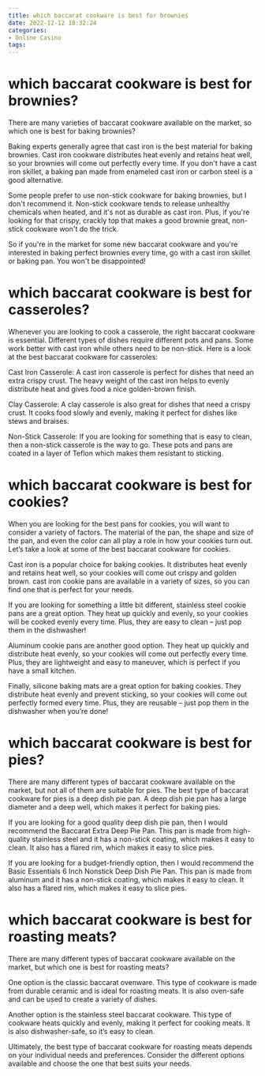 ```yaml
---
title: which baccarat cookware is best for brownies
date: 2022-12-12 18:32:24
categories:
- Online Casino
tags:
---
```



#  which baccarat cookware is best for brownies?

There are many varieties of baccarat cookware available on the market, so which one is best for baking brownies?

Baking experts generally agree that cast iron is the best material for baking brownies. Cast iron cookware distributes heat evenly and retains heat well, so your brownies will come out perfectly every time. If you don't have a cast iron skillet, a baking pan made from enameled cast iron or carbon steel is a good alternative.

Some people prefer to use non-stick cookware for baking brownies, but I don't recommend it. Non-stick cookware tends to release unhealthy chemicals when heated, and it's not as durable as cast iron. Plus, if you're looking for that crispy, crackly top that makes a good brownie great, non-stick cookware won't do the trick.

So if you're in the market for some new baccarat cookware and you're interested in baking perfect brownies every time, go with a cast iron skillet or baking pan. You won't be disappointed!

#  which baccarat cookware is best for casseroles?

Whenever you are looking to cook a casserole, the right baccarat cookware is essential. Different types of dishes require different pots and pans. Some work better with cast iron while others need to be non-stick. Here is a look at the best baccarat cookware for casseroles:

Cast Iron Casserole: A cast iron casserole is perfect for dishes that need an extra crispy crust. The heavy weight of the cast iron helps to evenly distribute heat and gives food a nice golden-brown finish.

Clay Casserole: A clay casserole is also great for dishes that need a crispy crust. It cooks food slowly and evenly, making it perfect for dishes like stews and braises.

Non-Stick Casserole: If you are looking for something that is easy to clean, then a non-stick casserole is the way to go. These pots and pans are coated in a layer of Teflon which makes them resistant to sticking.

#  which baccarat cookware is best for cookies?

When you are looking for the best pans for cookies, you will want to consider a variety of factors. The material of the pan, the shape and size of the pan, and even the color can all play a role in how your cookies turn out. Let’s take a look at some of the best baccarat cookware for cookies.

Cast iron is a popular choice for baking cookies. It distributes heat evenly and retains heat well, so your cookies will come out crispy and golden brown. cast iron cookie pans are available in a variety of sizes, so you can find one that is perfect for your needs.

If you are looking for something a little bit different, stainless steel cookie pans are a great option. They heat up quickly and evenly, so your cookies will be cooked evenly every time. Plus, they are easy to clean – just pop them in the dishwasher!

Aluminum cookie pans are another good option. They heat up quickly and distribute heat evenly, so your cookies will come out perfectly every time. Plus, they are lightweight and easy to maneuver, which is perfect if you have a small kitchen.

Finally, silicone baking mats are a great option for baking cookies. They distribute heat evenly and prevent sticking, so your cookies will come out perfectly formed every time. Plus, they are reusable – just pop them in the dishwasher when you’re done!

#  which baccarat cookware is best for pies?

There are many different types of baccarat cookware available on the market, but not all of them are suitable for pies. The best type of baccarat cookware for pies is a deep dish pie pan. A deep dish pie pan has a large diameter and a deep well, which makes it perfect for baking pies.

If you are looking for a good quality deep dish pie pan, then I would recommend the Baccarat Extra Deep Pie Pan. This pan is made from high-quality stainless steel and it has a non-stick coating, which makes it easy to clean. It also has a flared rim, which makes it easy to slice pies.

If you are looking for a budget-friendly option, then I would recommend the Basic Essentials 6 Inch Nonstick Deep Dish Pie Pan. This pan is made from aluminum and it has a non-stick coating, which makes it easy to clean. It also has a flared rim, which makes it easy to slice pies.

#  which baccarat cookware is best for roasting meats?

There are many different types of baccarat cookware available on the market, but which one is best for roasting meats?

One option is the classic baccarat ovenware. This type of cookware is made from durable ceramic and is ideal for roasting meats. It is also oven-safe and can be used to create a variety of dishes.

Another option is the stainless steel baccarat cookware. This type of cookware heats quickly and evenly, making it perfect for cooking meats. It is also dishwasher-safe, so it’s easy to clean.

 Ultimately, the best type of baccarat cookware for roasting meats depends on your individual needs and preferences. Consider the different options available and choose the one that best suits your needs.